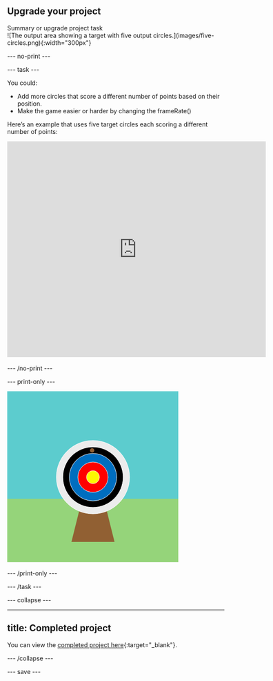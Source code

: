 ## Upgrade your project

<div style="display: flex; flex-wrap: wrap">
<div style="flex-basis: 200px; flex-grow: 1; margin-right: 15px;">
Summary or upgrade project task
</div>
<div>
![The output area showing a target with five output circles.](images/five-circles.png){:width="300px"}
</div>
</div>

--- no-print ---

--- task ---

You could:

+ Add more circles that score a different number of points based on their position.
+ Make the game easier or harder by changing the frameRate() 

Here’s an example that uses five target circles each scoring a different number of points:

<iframe src="https://trinket.io/embed/python/a54e164ac2?outputOnly=true&start=result" width="600" height="500" frameborder="0" marginwidth="0" marginheight="0" allowfullscreen>
</iframe>

--- /no-print ---

--- print-only ---

![Upgraded project showing five target circles.](images/five-circles.png)

--- /print-only ---

--- /task ---

--- collapse ---

---
title: Completed project
---

You can view the [completed project here](https://scratch.mit.edu/projects/485673032/){:target="_blank"}.

--- /collapse ---

--- save ---

